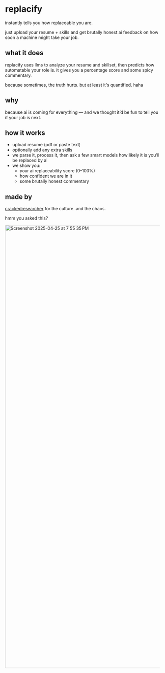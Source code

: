 # replacify 

instantly tells you how replaceable you are.

just upload your resume + skills and get brutally honest ai feedback on how soon a machine might take your job.

## what it does

replacify uses llms to analyze your resume and skillset, then predicts how automatable your role is.
it gives you a percentage score and some spicy commentary.

because sometimes, the truth hurts. but at least it's quantified. haha

## why

because ai is coming for everything — and we thought it’d be fun to tell you if your job is next.

## how it works

- upload resume (pdf or paste text)
- optionally add any extra skills
- we parse it, process it, then ask a few smart models how likely it is you’ll be replaced by ai
- we show you:
  - your ai replaceability score (0–100%)
  - how confident we are in it
  - some brutally honest commentary

## made by

[crackedresearcher](https://github.com/CrackedResearcher)
for the culture. and the chaos.

hmm you asked this?

<img width="1440" alt="Screenshot 2025-04-25 at 7 55 35 PM" src="https://github.com/user-attachments/assets/239dffe0-fb30-4281-8da7-5631c707f8ca" />

